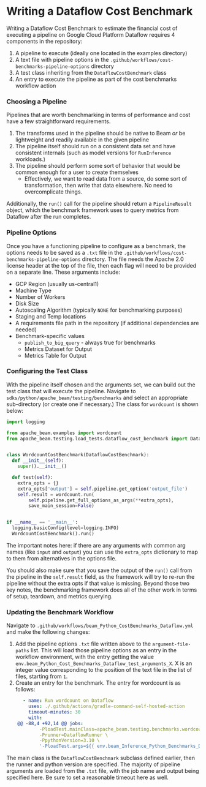 <!--
    Licensed to the Apache Software Foundation (ASF) under one
    or more contributor license agreements.  See the NOTICE file
    distributed with this work for additional information
    regarding copyright ownership.  The ASF licenses this file
    to you under the Apache License, Version 2.0 (the
    "License"); you may not use this file except in compliance
    with the License.  You may obtain a copy of the License at

      http://www.apache.org/licenses/LICENSE-2.0

    Unless required by applicable law or agreed to in writing,
    software distributed under the License is distributed on an
    "AS IS" BASIS, WITHOUT WARRANTIES OR CONDITIONS OF ANY
    KIND, either express or implied.  See the License for the
    specific language governing permissions and limitations
    under the License.
-->

# Writing a Dataflow Cost Benchmark

Writing a Dataflow Cost Benchmark to estimate the financial cost of executing a pipeline on Google Cloud Platform Dataflow requires 4 components in the repository:

1. A pipeline to execute (ideally one located in the examples directory)
1. A text file with pipeline options in the `.github/workflows/cost-benchmarks-pipeline-options` directory
1. A test class inheriting from the `DataflowCostBenchmark` class 
1. An entry to execute the pipeline as part of the cost benchmarks workflow action 

### Choosing a Pipeline
Pipelines that are worth benchmarking in terms of performance and cost have a few straightforward requirements. 

1. The transforms used in the pipeline should be native to Beam *or* be lightweight and readily available in the given pipeline
1. The pipeline itself should run on a consistent data set and have consistent internals (such as model versions for `RunInference` workloads.)
1. The pipeline should perform some sort of behavior that would be common enough for a user to create themselves
    * Effectively, we want to read data from a source, do some sort of transformation, then write that data elsewhere. No need to overcomplicate things. 

Additionally, the `run()` call for the pipeline should return a `PipelineResult` object, which the benchmark framework uses to query metrics from Dataflow after the run completes. 

### Pipeline Options
Once you have a functioning pipeline to configure as a benchmark, the options needs to be saved as a `.txt` file in the `.github/workflows/cost-benchmarks-pipeline-options` directory. The file needs the Apache 2.0 license header at the top of the file, then each flag will need to be provided on a separate line. These arguments include:

* GCP Region (usually us-central1)
* Machine Type
* Number of Workers
* Disk Size
* Autoscaling Algorithm (typically `NONE` for benchmarking purposes)
* Staging and Temp locations
* A requirements file path in the repository (if additional dependencies are needed)
* Benchmark-specific values
    * `publish_to_big_query` - always true for benchmarks
    * Metrics Dataset for Output
    * Metrics Table for Output

### Configuring the Test Class
With the pipeline itself chosen and the arguments set, we can build out the test class that will execute the pipeline. Navigate to `sdks/python/apache_beam/testing/benchmarks` and select an appropriate sub-directory (or create one if necessary.) The class for `wordcount` is shown below:

```py
import logging

from apache_beam.examples import wordcount
from apache_beam.testing.load_tests.dataflow_cost_benchmark import DataflowCostBenchmark


class WordcountCostBenchmark(DataflowCostBenchmark):
  def __init__(self):
    super().__init__()

  def test(self):
    extra_opts = {}
    extra_opts['output'] = self.pipeline.get_option('output_file')
    self.result = wordcount.run(
        self.pipeline.get_full_options_as_args(**extra_opts),
        save_main_session=False)


if __name__ == '__main__':
  logging.basicConfig(level=logging.INFO)
  WordcountCostBenchmark().run()
```

The important notes here: if there are any arguments with common arg names (like `input` and `output`) you can use the `extra_opts` dictionary to map to them from alternatives in the options file. 

You should also make sure that you save the output of the `run()` call from the pipeline in the `self.result` field, as the framework will try to re-run the pipeline without the extra opts if that value is missing. Beyond those two key notes, the benchmarking framework does all of the other work in terms of setup, teardown, and metrics querying.

### Updating the Benchmark Workflow
Navigate to `.github/workflows/beam_Python_CostBenchmarks_Dataflow.yml` and make the following changes:

1. Add the pipeline options `.txt` file written above to the `argument-file-paths` list. This will load those pipeline options as an entry in the workflow environment, with the entry getting the value `env.beam_Python_Cost_Benchmarks_Dataflow_test_arguments_X`. X is an integer value corresponding to the position of the text file in the list of files, starting from `1`.
2. Create an entry for the benchmark. The entry for wordcount is as follows:

```yaml
      - name: Run wordcount on Dataflow
        uses: ./.github/actions/gradle-command-self-hosted-action
        timeout-minutes: 30
        with:
	@@ -88,4 +92,14 @@ jobs:
            -PloadTest.mainClass=apache_beam.testing.benchmarks.wordcount.wordcount \
            -Prunner=DataflowRunner \
            -PpythonVersion=3.10 \
            '-PloadTest.args=${{ env.beam_Inference_Python_Benchmarks_Dataflow_test_arguments_1 }} --job_name=benchmark-tests-wordcount-python-${{env.NOW_UTC}} --output_file=gs://temp-storage-for-end-to-end-tests/wordcount/result_wordcount-${{env.NOW_UTC}}.txt' \
```

The main class is the `DataflowCostBenchmark` subclass defined earlier, then the runner and python version are specified. The majority of pipeline arguments are loaded from the `.txt` file, with the job name and output being specified here. Be sure to set a reasonable timeout here as well. 